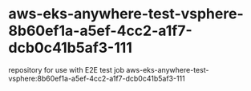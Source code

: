 # aws-eks-anywhere-test-vsphere-8b60ef1a-a5ef-4cc2-a1f7-dcb0c41b5af3-111
repository for use with E2E test job aws-eks-anywhere-test-vsphere:8b60ef1a-a5ef-4cc2-a1f7-dcb0c41b5af3-111
